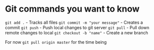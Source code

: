 # Git commands you want to know
`git add .` - Tracks all files
`git commit -m "your message"` - Creates a commit 
`git push` - Push local changes to git server 
`git pull` - Pull down remote changes to local
`git checkout -b "name"` - Create a new branch

For now 
`git pull origin master`
for the time being 
